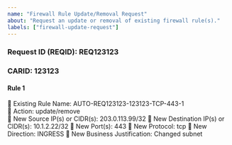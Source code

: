 ```yaml
---
name: "Firewall Rule Update/Removal Request"
about: "Request an update or removal of existing firewall rule(s)."
labels: ["firewall-update-request"]
---
```


### Request ID (REQID): REQ123123
### CARID: 123123

<!-- For each rule you want to update or remove, copy the section below

For remove, only Existing Rule Name and Action are required. For update, fill only the fields you want to change.
 -->

#### Rule 1
🔹 Existing Rule Name: AUTO-REQ123123-123123-TCP-443-1  
🔹 Action: update/remove  
🔹 New Source IP(s) or CIDR(s): 203.0.113.99/32   <!-- leave blank if removing -->
🔹 New Destination IP(s) or CIDR(s): 10.1.2.22/32 <!-- leave blank if removing -->
🔹 New Port(s): 443                               <!-- leave blank if removing -->
🔹 New Protocol: tcp                              <!-- leave blank if removing -->
🔹 New Direction: INGRESS                         <!-- leave blank if removing -->
🔹 New Business Justification: Changed subnet      <!-- leave blank if removing -->
